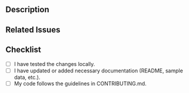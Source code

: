 ## Description

<!-- A brief description of what this PR accomplishes. Include any screenshots if helpful. -->

## Related Issues

<!-- If this PR fixes an issue, link it here (e.g. Fixes #123). -->

## Checklist

- [ ] I have tested the changes locally.
- [ ] I have updated or added necessary documentation (README, sample data, etc.).
- [ ] My code follows the guidelines in CONTRIBUTING.md.

<!-- Thanks for contributing to Awesome Label Studio Configs! -->
